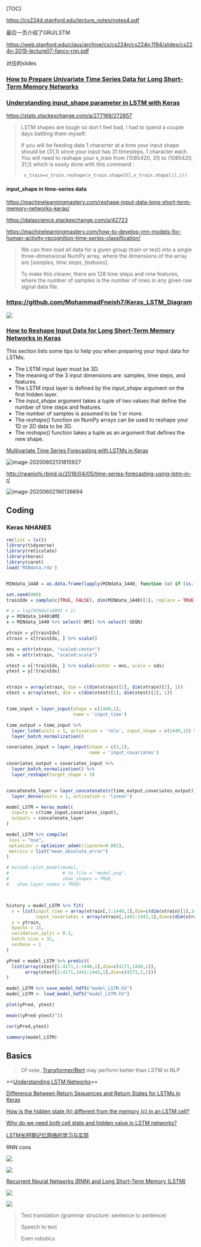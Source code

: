 [TOC]







https://cs224d.stanford.edu/lecture_notes/notes4.pdf

最后一页介绍了GRU/LSTM

https://web.stanford.edu/class/archive/cs/cs224n/cs224n.1194/slides/cs224n-2019-lecture07-fancy-rnn.pdf

对应的slides





### [How to Prepare Univariate Time Series Data for Long Short-Term Memory Networks](https://machinelearningmastery.com/prepare-univariate-time-series-data-long-short-term-memory-networks/)





### [Understanding input_shape parameter in LSTM with Keras](https://stats.stackexchange.com/questions/274478/understanding-input-shape-parameter-in-lstm-with-keras)



https://stats.stackexchange.com/a/277169/272857



> LSTM shapes are tough so don't feel bad, I had to spend a couple days battling them myself:
>
> If you will be feeding data 1 character at a time your input shape should be (31,1) since your input has 31 timesteps, 1 character each. You will need to reshape your x_train from (1085420, 31) to (1085420, 31,1) which is easily done with this command :
>
> ```python
>  x_train=x_train.reshape(x_train.shape[0],x_train.shape[1],1))
> ```



#### input_shape in time-series data



https://machinelearningmastery.com/reshape-input-data-long-short-term-memory-networks-keras/

https://datascience.stackexchange.com/a/42723

https://machinelearningmastery.com/how-to-develop-rnn-models-for-human-activity-recognition-time-series-classification/

> We can then load all data for a given group (train or test) into a single three-dimensional NumPy array, where the dimensions of the array are [*samples, time steps, features*].
>
> To make this clearer, there are 128 time steps and nine features, where the number of samples is the number of rows in any given raw signal data file.





### https://github.com/MohammadFneish7/Keras_LSTM_Diagram

![](https://github.com/MohammadFneish7/Keras_LSTM_Diagram/raw/master/LSTM_keras_model.bmp)







### [How to Reshape Input Data for Long Short-Term Memory Networks in Keras](https://machinelearningmastery.com/reshape-input-data-long-short-term-memory-networks-keras/)



This section lists some tips to help you when preparing your input data for LSTMs.

- The LSTM input layer must be 3D.
- The meaning of the 3 input dimensions are: samples, time steps, and features.
- The LSTM input layer is defined by the *input_shape* argument on the first hidden layer.
- The *input_shape* argument takes a tuple of two values that define the number of time steps and features.
- The number of samples is assumed to be 1 or more.
- The *reshape()* function on NumPy arrays can be used to reshape your 1D or 2D data to be 3D.
- The *reshape()* function takes a tuple as an argument that defines the new shape.





[Multivariate Time Series Forecasting with LSTMs in Keras](https://machinelearningmastery.com/multivariate-time-series-forecasting-lstms-keras/)



![image-20200602131815927](https://i.loli.net/2020/06/03/AuTXCnypDs1Vmd9.png)





http://rwanjohi.rbind.io/2018/04/05/time-series-forecasting-using-lstm-in-r/



![image-20200602190136694](https://i.loli.net/2020/06/03/5vuL2BaTJDIReqo.png)





## Coding



### Keras NHANES



```R
rm(list = ls())
library(tidyverse)
library(reticulate)
library(keras)
library(caret)
load('MINdata.rda')


MINdata_1440 = as.data.frame(lapply(MINdata_1440, function (x) if (is.factor(x)) unclass(x) %>% as.numeric else x))

set.seed(000)
trainIdx = sample(c(TRUE, FALSE), dim(MINdata_1440)[1], replace = TRUE, prob = c(.7, .3))

# y = log(MINdata$BMI + 1)
y = MINdata_1440$BMI
x = MINdata_1440 %>% select(-BMI) %>% select(-SEQN)

ytrain = y[trainIdx]
xtrain = x[trainIdx, ] %>% scale()

mns = attr(xtrain, "scaled:center")
sds = attr(xtrain, "scaled:scale")

xtest = x[!trainIdx, ] %>% scale(center = mns, scale = sds)
ytest = y[!trainIdx]


xtrain = array(xtrain, dim = c(dim(xtrain)[1], dim(xtrain)[2], 1))
xtest = array(xtest, dim = c(dim(xtest)[1], dim(xtest)[2], 1))


time_input = layer_input(shape = c(1440,1),
                         name = 'input_time')

time_output = time_input %>%
  layer_lstm(units = 1, activation = 'relu', input_shape = c(1440,1)) %>% 
  layer_batch_normalization()

covariates_input = layer_input(shape = c(3,1),
                               name = 'input_covariates')

covariates_output = covariates_input %>%
  layer_batch_normalization() %>%
  layer_reshape(target_shape = 3) 


concatenate_layer = layer_concatenate(c(time_output,covariates_output)) %>%
  layer_dense(units = 1, activation = 'linear')

model_LSTM = keras_model(
  inputs = c(time_input,covariates_input),
  outputs = concatenate_layer
)

model_LSTM %>% compile(
 loss = "mse",
 optimizer = optimizer_adam(clipnorm=0.001),
 metrics = list("mean_absolute_error")
)

# kerasR::plot_model(model,
#                    # to_file = "model.png",
#                    show_shapes = TRUE,
#   show_layer_names = TRUE)



history = model_LSTM %>% fit(
  x = list(input_time = array(xtrain[,1:1440,1],dim=c(dim(xtrain)[1],1440,1)),
           input_covariates = array(xtrain[,1441:1443,1],dim=c(dim(xtrain)[1],3,1))),
  y = ytrain,
  epochs = 15,
  validation_split = 0.2,
  batch_size = 32,
  verbose = 1
)

yPred = model_LSTM %>% predict(
  list(array(xtest[1:4171,1:1440,1],dim=c(4171,1440,1)),
       array(xtest[1:4171,1441:1443,1],dim=c(4171,3,1)))
)

model_LSTM %>% save_model_hdf5("model_LSTM.h5")
model_LSTM <- load_model_hdf5("model_LSTM.h5")
```



```R
plot(yPred, ytest)

mean((yPred-ytest)^2)

cor(yPred,ytest)

summary(model_LSTM)
```





## Basics

> Of note, [Transformer/Bert](https://mp.weixin.qq.com/s?__biz=MzIyNjM2MzQyNg==&mid=2247488025&idx=1&sn=761b97bb22440741cc6341bf8e437ee8&chksm=e870c354df074a423a65da7b96744cc5b2a25dce619313b506c056a7444d0afc327d8e4ccb5b&mpshare=1&scene=1&srcid=&sharer_sharetime=1577292019089&sharer_shareid=54d7b6bf73b347d381a7bff3f78b99d1&key=d2b333b7fb0e2b74d40f2fd3dc4778a9d57b0f5bc5fb440d1a5938d940588c4f147b5e2b4804d228481fa50be5982449d350781b531bd2619fba011353d2000cd1caa760e4791fbd01d0fc4c2728a27f&ascene=1&uin=NzA3NTE3MTMz&devicetype=Windows+10&version=62070158&lang=en&exportkey=A1O%2BtbThynNesxsMZgt9z0U%3D&pass_ticket=HdMLvtsUXrpjxTMvYQpJFkvsMYM5Q%2Fpxqp%2FBI9freoHRVqnDOq%2BgXtQa7mz52LbH) may perform better than LSTM in NLP



==[Understanding LSTM Networks](http://colah.github.io/posts/2015-08-Understanding-LSTMs/)==



[Difference Between Return Sequences and Return States for LSTMs in Keras](https://machinelearningmastery.com/return-sequences-and-return-states-for-lstms-in-keras/)

[How is the hidden state (h) different from the memory (c) in an LSTM cell?](https://www.quora.com/How-is-the-hidden-state-h-different-from-the-memory-c-in-an-LSTM-cell)

[Why do we need both cell state and hidden value in LSTM networks?](https://stats.stackexchange.com/a/388954)





[LSTM长短期记忆网络的学习与实现](https://www.youtube.com/watch?v=EC3SvfW0Z_A)

RNN cons

![](https://i.loli.net/2019/12/29/FOubR9P7oAyEe8T.png)





![](https://i.loli.net/2019/12/29/D38bPEdL49eUcBn.png)





[Recurrent Neural Networks (RNN) and Long Short-Term Memory (LSTM)](https://www.youtube.com/watch?v=WCUNPb-5EYI)



![](https://i.loli.net/2019/12/17/NbyUuoOf4ApE2HT.png)

![](https://i.loli.net/2019/12/18/dBM69qkuSZLtPOy.png)

> Text translation (grammar structure: sentence to sentence)
>
> Speech to text
>
> Even robotics 



